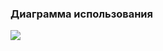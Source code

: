 ### Диаграмма использования
<img src="https://github.com/bakiLin/AndroidStudioProjects/Diagrams/Диаграмма использования.png">
